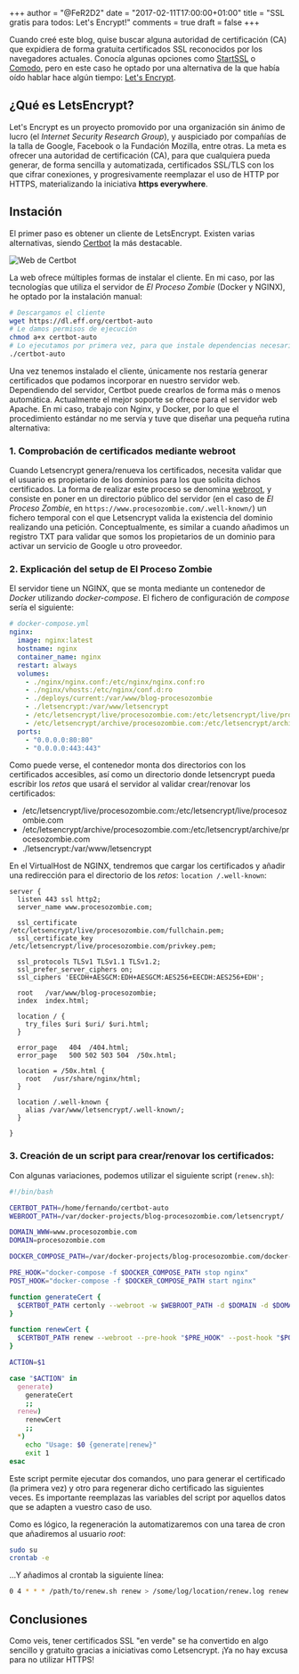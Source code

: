 +++
author = "@FeR2D2"
date = "2017-02-11T17:00:00+01:00"
title = "SSL gratis para todos: Let's Encrypt!"
comments = true
draft = false
+++

Cuando creé este blog, quise buscar alguna autoridad de certificación (CA) que expidiera de forma gratuita certificados SSL reconocidos por los navegadores actuales. Conocía algunas opciones como [StartSSL][1] o [Comodo][2], pero en este caso he optado por una alternativa de la que había oído hablar hace algún tiempo: [Let's Encrypt][3].

## ¿Qué es LetsEncrypt?

Let's Encrypt es un proyecto promovido por una organización sin ánimo de lucro (el *Internet Security Research Group*), y auspiciado por compañías de la talla de Google, Facebook o la Fundación Mozilla, entre otras. La meta es ofrecer una autoridad de certificación (CA), para que cualquiera pueda generar, de forma sencilla y automatizada, certificados SSL/TLS con los que cifrar conexiones, y progresivamente reemplazar el uso de HTTP por HTTPS, materializando la iniciativa **https everywhere**.

## Instación

El primer paso es obtener un cliente de LetsEncrypt. Existen varias alternativas, siendo [Certbot][4] la más destacable.

![Web de Certbot](/img/certbot-web.png)

La web ofrece múltiples formas de instalar el cliente. En mi caso, por las tecnologías que utiliza el servidor de *El Proceso Zombie* (Docker y NGINX), he optado por la instalación manual:

```bash
# Descargamos el cliente
wget https://dl.eff.org/certbot-auto
# Le damos permisos de ejecución
chmod a+x certbot-auto
# Lo ejecutamos por primera vez, para que instale dependencias necesarias
./certbot-auto
```

Una vez tenemos instalado el cliente, únicamente nos restaría generar certificados que podamos incorporar en nuestro servidor web. Dependiendo del servidor, Certbot puede crearlos de forma más o menos automática. Actualmente el mejor soporte se ofrece para el servidor web Apache. En mi caso, trabajo con Nginx, y Docker, por lo que el procedimiento estándar no me servía y tuve que diseñar una pequeña rutina alternativa:

### 1. Comprobación de certificados mediante webroot

Cuando Letsencrypt genera/renueva los certificados, necesita validar que el usuario es propietario de los dominios para los que solicita dichos certificados. La forma de realizar este proceso se denomina [webroot][5], y consiste en poner en un directorio público del servidor (en el caso de *El Proceso Zombie*, en `https://www.procesozombie.com/.well-known/`) un fichero temporal con el que Letsencrypt valida la existencia del dominio realizando una petición. Conceptualmente, es similar a cuando añadimos un registro TXT para validar que somos los propietarios de un dominio para activar un servicio de Google u otro proveedor.

### 2. Explicación del setup de El Proceso Zombie

El servidor tiene un NGINX, que se monta mediante un contenedor de *Docker* utilizando *docker-compose*. El fichero de configuración de *compose* sería el siguiente:

```yml
# docker-compose.yml
nginx:
  image: nginx:latest
  hostname: nginx
  container_name: nginx
  restart: always
  volumes:
    - ./nginx/nginx.conf:/etc/nginx/nginx.conf:ro
    - ./nginx/vhosts:/etc/nginx/conf.d:ro
    - ./deploys/current:/var/www/blog-procesozombie
    - ./letsencrypt:/var/www/letsencrypt
    - /etc/letsencrypt/live/procesozombie.com:/etc/letsencrypt/live/procesozombie.com
    - /etc/letsencrypt/archive/procesozombie.com:/etc/letsencrypt/archive/procesozombie.com
  ports:
    - "0.0.0.0:80:80"
    - "0.0.0.0:443:443"
```

Como puede verse, el contenedor monta dos directorios con los certificados accesibles, así como un directorio donde letsencrypt pueda escribir los *retos* que usará el servidor al validar crear/renovar los certificados:

  - /etc/letsencrypt/live/procesozombie.com:/etc/letsencrypt/live/procesozombie.com
  - /etc/letsencrypt/archive/procesozombie.com:/etc/letsencrypt/archive/procesozombie.com
  - ./letsencrypt:/var/www/letsencrypt

En el VirtualHost de NGINX, tendremos que cargar los certificados y añadir una redirección para el directorio de los *retos*: `location /.well-known`:

```
server {
  listen 443 ssl http2;
  server_name www.procesozombie.com;

  ssl_certificate /etc/letsencrypt/live/procesozombie.com/fullchain.pem;
  ssl_certificate_key /etc/letsencrypt/live/procesozombie.com/privkey.pem;

  ssl_protocols TLSv1 TLSv1.1 TLSv1.2;
  ssl_prefer_server_ciphers on;
  ssl_ciphers 'EECDH+AESGCM:EDH+AESGCM:AES256+EECDH:AES256+EDH';

  root   /var/www/blog-procesozombie;
  index  index.html;

  location / {
    try_files $uri $uri/ $uri.html;
  }

  error_page   404  /404.html;
  error_page   500 502 503 504  /50x.html;

  location = /50x.html {
    root   /usr/share/nginx/html;
  }

  location /.well-known {
    alias /var/www/letsencrypt/.well-known/;
  }

}
```

### 3. Creación de un script para crear/renovar los certificados:

Con algunas variaciones, podemos utilizar el siguiente script (`renew.sh`):

```bash
#!/bin/bash

CERTBOT_PATH=/home/fernando/certbot-auto
WEBROOT_PATH=/var/docker-projects/blog-procesozombie.com/letsencrypt/

DOMAIN_WWW=www.procesozombie.com
DOMAIN=procesozombie.com

DOCKER_COMPOSE_PATH=/var/docker-projects/blog-procesozombie.com/docker-compose.yml

PRE_HOOK="docker-compose -f $DOCKER_COMPOSE_PATH stop nginx"
POST_HOOK="docker-compose -f $DOCKER_COMPOSE_PATH start nginx"

function generateCert {
  $CERTBOT_PATH certonly --webroot -w $WEBROOT_PATH -d $DOMAIN -d $DOMAIN_WWW
}

function renewCert {
  $CERTBOT_PATH renew --webroot --pre-hook "$PRE_HOOK" --post-hook "$POST_HOOK"
}

ACTION=$1

case "$ACTION" in
  generate)
    generateCert
    ;;
  renew)
    renewCert
    ;;
  *)
    echo "Usage: $0 {generate|renew}"
    exit 1
esac
```

Este script permite ejecutar dos comandos, uno para generar el certificado (la primera vez) y otro para regenerar dicho certificado las siguientes veces. Es importante reemplazas las variables del script por aquellos datos que se adapten a vuestro caso de uso.

Como es lógico, la regeneración la automatizaremos con una tarea de cron que añadiremos al usuario *root*:

```bash
sudo su
crontab -e
```

...Y añadimos al crontab la siguiente línea:

```bash
0 4 * * * /path/to/renew.sh renew > /some/log/location/renew.log renew
```

## Conclusiones

Como veis, tener certificados SSL "en verde" se ha convertido en algo sencillo y gratuito gracias a iniciativas como Letsencrypt. ¡Ya no hay excusa para no utilizar HTTPS!

[1]: https://www.startssl.com/ "Sitio web oficial de StartSSL"
[2]: https://ssl.comodo.com/free-ssl-certificate.php "Certificados gratuitos de Comodo"
[3]: https://letsencrypt.org/ "Sitio web oficial de Let's Encrypt"
[4]: https://certbot.eff.org/ "Sitio web de Certbot"
[5]: https://certbot.eff.org/docs/using.html#webroot "Webroot explicado"
[hidden1]: https://letsencrypt.org/howitworks/

